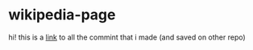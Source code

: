 # wikipedia-page
hi! this is a [link](https://github.com/Guy-Lazarof/wikipedia-page.git) to all the commint that i made (and saved on other repo)
